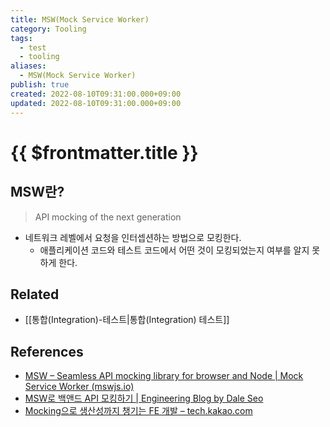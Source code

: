 ```yaml
---
title: MSW(Mock Service Worker)
category: Tooling
tags:
  - test
  - tooling
aliases:
  - MSW(Mock Service Worker)
publish: true
created: 2022-08-10T09:31:00.000+09:00
updated: 2022-08-10T09:31:00.000+09:00
---
```


# {{ $frontmatter.title }}

## MSW란?

> API mocking of the next generation

- 네트워크 레벨에서 요청을 인터셉션하는 방법으로 모킹한다.
  - 애플리케이션 코드와 테스트 코드에서 어떤 것이 모킹되었는지 여부를 알지 못하게 한다.

## Related

- [[통합(Integration)-테스트|통합(Integration) 테스트]]

## References

- [MSW – Seamless API mocking library for browser and Node | Mock Service Worker (mswjs.io)](https://mswjs.io/)
- [MSW로 백앤드 API 모킹하기 | Engineering Blog by Dale Seo](https://www.daleseo.com/mock-service-worker/)
- [Mocking으로 생산성까지 챙기는 FE 개발 – tech.kakao.com](https://tech.kakao.com/2021/09/29/mocking-fe/)
